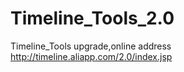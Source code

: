 Timeline_Tools_2.0
==================

Timeline_Tools upgrade,online address http://timeline.aliapp.com/2.0/index.jsp
